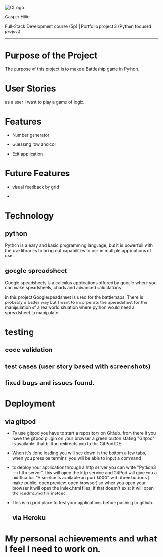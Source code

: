 ![CI logo](https://codeinstitute.s3.amazonaws.com/fullstack/ci_logo_small.png)

Casper Hille

Full-Stack Development course (5p) | Portfolio project 3 (Python focused project)
***

# Purpose of the Project

The purpose of this project is to make a Battleship game in Python.

# User Stories

as a user I want to play a game of logic.

# Features

 * Number generator

  * Guessing row and col

 * Exit application

 # Future Features

 * visual feedback by grid

*
   
# Technology

  ## python
  Python is a easy and basic programming language, but it is powerfull with the use libraries to bring out capabilities to use in multiple applications of use.

  ## google spreadsheet
  Google speadsheets is a calculus applications offered by google where you can make speadsheets, charts and advanced caluclations

  in this project Googlespeadsheet is used for the battlemaps, There is probably a better way but I want to incorperate the spreadsheet for the manipulation of a realworld situation where python would need a spreadsheet to manipulate.

# testing

   ## code validation
   
   ## test cases (user story based with screenshots)
  
   ## fixed bugs and issues found.

# Deployment
   ## via gitpod

 * To use gitpod you have to start a repository on Github. 
   from there if you have the gitpod plugin on your browser a green button stating "Gitpod" is available. that button redirects you to the GitPod IDE
   
 * When it's done loading you will see down in the bottom a few tabs, when you press on terminal you will be able to input a command 
   
 * to deploy your application through a http server you can write "Python3 -m http.server". this will open the http service and GitPod will give you a notification "A service is available on port 8000" with three buttons ( make public, open preview, open browser) so when you open your browser it will open the  index.html files, if that doesn't exist it will open the readme.md file instead.
 
 * This is a good place to test your applications before pushing to github.

   ## via Heroku

# My personal achievements and what I feel I need to work on.
